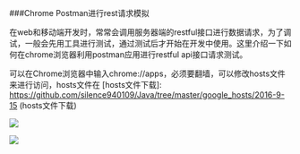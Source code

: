 ###Chrome Postman进行rest请求模拟

在web和移动端开发时，常常会调用服务器端的restful接口进行数据请求，为了调试，一般会先用工具进行测试，通过测试后才开始在开发中使用。这里介绍一下如何在chrome浏览器利用postman应用进行restful api接口请求测试。

可以在Chrome浏览器中输入chrome://apps，必须要翻墙，可以修改hosts文件来进行访问，hosts文件在
[hosts文件下载]: https://github.com/silence940109/Java/tree/master/google_hosts/2016-9-15  (hosts文件下载)

![](https://github.com/silence940109/Java/blob/master/chrome_postman/image/postman.png)

![](https://github.com/silence940109/Java/blob/master/chrome_postman/image/postman1.png)